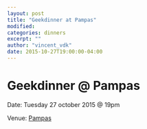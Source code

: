 ```yaml
---
layout: post
title: "Geekdinner at Pampas"
modified:
categories: dinners
excerpt: ""
author: "vincent_vdk"
date: 2015-10-27T19:00:00-04:00
---
```


# Geekdinner @ Pampas

Date: Tuesday 27 october 2015 @ 19pm

Venue: [Pampas](http://www.pampas.be/)
